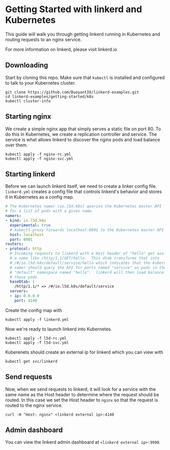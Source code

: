 # Getting Started with linkerd and Kubernetes

This guide will walk you through getting linkerd running in Kubernetes and
routing requests to an nginx service.

For more information on linkerd, please visit linkerd.io

## Downloading

Start by cloning this repo.  Make sure that `kubectl` is installed and
configured to talk to your Kubernetes cluster.

```
git clone https://github.com/BuoyantIO/linkerd-examples.git
cd linkerd-examples/getting-started/k8s
kubectl cluster-info
```

## Starting nginx

We create a simple nginx app that simply serves a static file on port 80.
To do this in Kubernetes, we create a replication controller and service.  The
service is what allows linkerd to discover the nginx pods and load balance over
them.

```
kubectl apply -f nginx-rc.yml
kubectl apply -f nginx-svc.yml
```

## Starting linkerd

Before we can launch linkerd itself, we need to create a linker config file.
`linkerd.yml` creates a config file that controls linkerd's behavior and stores
it in Kubernetes as a config map.

```yaml
# The Kubernetes namer (io.l5d.k8s) queries the Kubernetes master API
# for a list of pods with a given name.
namers:
- kind: io.l5d.k8s
  experimental: true
  # kubectl proxy forwards localhost:8001 to the Kubernetes master API
  host: localhost
  port: 8001
routers:
- protocol: http
  # Incoming requests to linkerd with a Host header of "hello" get assigned
  # a name like /http/1.1/GET/hello.  This dtab transforms that into
  # /#/io.l5d.k8s/default/service/hello which indicates that the kubernetes
  # namer should query the API for ports named "service" on pods in the
  # "default" namespace named "hello".  linkerd will then load balance over
  # those pods.
  baseDtab: |
    /http/1.1/* => /#/io.l5d.k8s/default/service
  servers:
  - ip: 0.0.0.0
    port: 4140
```

Create the config map with

```
kubectl apply -f linkerd.yml
```

Now we're ready to launch linkerd into Kubernetes.

```
kubectl apply -f l5d-rc.yml
kubectl apply -f l5d-svc.yml
```

Kuberenets should create an external ip for linkerd which you can view with

```
kubectl get svc/linkerd
```

## Send requests

Now, when we send requests to linkerd, it will look for a service with the same
name as the Host header to determine where the request should be routed.  In
this case we set the Host header to `nginx` so that the request is routed to the
nginx service.

```
curl -H "Host: nginx" <linkerd external ip>:4140
```

## Admin dashboard

You can view the linkerd admin dashboard at `<linkerd external ip>:9990`.
